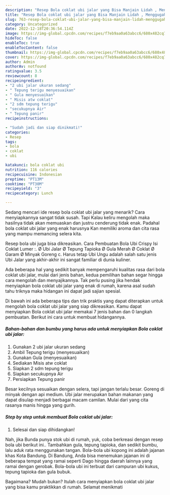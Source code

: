 ```yaml
---
description: "Resep Bola coklat ubi jalar yang Bisa Manjain Lidah , Menggugah Selera"
title: "Resep Bola coklat ubi jalar yang Bisa Manjain Lidah , Menggugah Selera"
slug: 763-resep-bola-coklat-ubi-jalar-yang-bisa-manjain-lidah-menggugah-selera
category: Uncategorized
date: 2022-12-18T20:36:54.114Z
image: https://img-global.cpcdn.com/recipes/f7eb9aa0a63abcc6/680x482cq70/bola-coklat-ubi-jalar-foto-resep-utama.jpg
hideToc: false
enableToc: true
enableTocContent: false
thumbnail: https://img-global.cpcdn.com/recipes/f7eb9aa0a63abcc6/680x482cq70/bola-coklat-ubi-jalar-foto-resep-utama.jpg
cover: https://img-global.cpcdn.com/recipes/f7eb9aa0a63abcc6/680x482cq70/bola-coklat-ubi-jalar-foto-resep-utama.jpg
author: Admin
authorAv: notfound
ratingvalue: 3.5
reviewcount: 8
recipeingredient:
- "2 ubi jalar ukuran sedang"
- " Tepung terigu menyesuaikan"
- " Gula menyesuaikan"
- " Misis atw coklat"
- "2 sdm tepung terigu"
- "secukupnya Air"
- " Tepung panir"
recipeinstructions:

- "Sudah jadi dan siap dinikmati!"
categories:
- Resep
tags:
- bola
- coklat
- ubi

katakunci: bola coklat ubi 
nutrition: 116 calories
recipecuisine: Indonesian
preptime: "PT13M"
cooktime: "PT30M"
recipeyield: "3"
recipecategory: Lunch

---
```



Sedang mencari ide resep bola coklat ubi jalar yang menarik? Cara menyiapkannya sangat tidak susah. Tapi Kalau keliru mengolah maka hasilnya tidak akan memuaskan dan justru cenderung tidak enak. Padahal bola coklat ubi jalar yang enak harusnya Kan memiliki aroma dan cita rasa yang mampu memancing selera kita.


Resep bola ubi juga bisa dikreasikan. Cara Pembuatan Bola Ubi Crispy Isi Coklat Lumer :. Ø Ubi Jalar Ø Tepung Tapioka Ø Gula Merah Ø Coklat Ø Garam Ø Minyak Goreng c. Harus tetap Ubi Ungu adalah salah satu jenis Ubi Jalar yang akhir-akhir ini sangat familiar di dunia kuliner.

Ada beberapa hal yang sedikit banyak mempengaruhi kualitas rasa dari bola coklat ubi jalar, mulai dari jenis bahan, kedua pemilihan bahan segar hingga cara mengolah dan menyajikannya. Tak perlu pusing jika hendak menyiapkan bola coklat ubi jalar yang enak di rumah, karena asal sudah tahu triknya maka hidangan ini dapat jadi sajian spesial.


Di bawah ini ada beberapa tips dan trik praktis yang dapat diterapkan untuk mengolah bola coklat ubi jalar yang siap dikreasikan. Kamu dapat menyiapkan Bola coklat ubi jalar memakai 7 jenis bahan dan 0 langkah pembuatan. Berikut ini cara untuk membuat hidangannya.

<!--inarticleads1-->

##### Bahan-bahan dan bumbu yang harus ada untuk menyiapkan Bola coklat ubi jalar:

1. Gunakan 2 ubi jalar ukuran sedang
1. Ambil  Tepung terigu (menyesuaikan)
1. Gunakan  Gula (menyesuaikan)
1. Sediakan  Misis atw coklat
1. Siapkan 2 sdm tepung terigu
1. Siapkan secukupnya Air
1. Persiapkan  Tepung panir


Besar kecilnya sesuaikan dengan selera, tapi jangan terlalu besar. Goreng di minyak dengan api medium. Ubi jalar merupakan bahan makanan yang dapat disulap menjadi berbagai macam camilan. Mulai dari yang cita rasanya manis hingga yang gurih. 

<!--inarticleads2-->

##### Step by step untuk membuat Bola coklat ubi jalar:


1. Selesai dan siap dihidangkan!

Nah, jika Bunda punya stok ubi di rumah, yuk, coba berkreasi dengan resep bola ubi berikut ini.. Tambahkan gula, tepung tapioka, dan sedikit bumbu, lalu aduk rata menggunakan tangan. Bola-bola ubi kopong ini adalah jajanan khas Kota Bandung. Di Bandung, Anda bisa menemukan jajanan ini di beberapa tempat yang ramai seperti Dago hingga daerah lainnya yang ramai dengan gerobak. Bola-bola ubi ini terbuat dari campuran ubi kukus, tepung tapioka dan gula bubuk. 

Bagaimana? Mudah bukan? Itulah cara menyiapkan bola coklat ubi jalar yang bisa kamu praktikkan di rumah. Selamat menikmati
